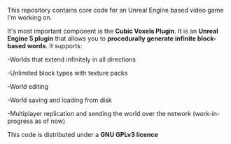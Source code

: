 This repository contains core code for an Unreal Engine based video game I'm working on.

It's most important component is the **Cubic Voxels Plugin**. 
It is an **Unreal Engine 5 plugin** that allows you to **procedurally generate infinite block-based words**. It supports:

  -Worlds that extend infinitely in all directions

  -Unlimited block types with texture packs
  
  -World editing
  
  -World saving and loading from disk

  -Multiplayer replication and sending the world over the network (work-in-progress as of now)
  
This code is distributed under a **GNU GPLv3 licence**
